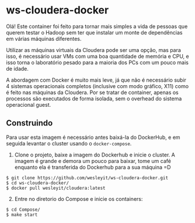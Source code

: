 ws-cloudera-docker
==================

Olá! Este container foi feito para tornar mais simples a vida de pessoas
que querem testar o Hadoop sem ter que instalar um monte de dependências
em várias máquinas diferentes.

Utilizar as máquinas virtuais da Cloudera pode ser uma opção, mas para
isso, é necessário usar VMs com uma boa quantidade de memória e CPU,
e isso torna o laboratório pesado para a maioria dos PCs com um
pouco mais de idade.

A abordagem com Docker é muito mais leve, já que não é necessário
subir 4 sistemas operacionais completos (inclusive com modo gráfico, X11)
como é feito nas máquinas da Cloudera. Por se tratar de container,
apenas os processos são executados de forma isolada, sem o overhead
do sistema operacional guest.


Construindo
-----------

Para usar esta imagem é necessário antes baixá-la do DockerHub, e em seguida levantar
o cluster usando o `docker-compose`.

1.  Clone o projeto, baixe a imagem do Dockerhub e inicie 
o cluster. A imagem é grande e demora um pouco para baixar, 
tome um café enquanto ela é transferida do Dockerhub para a sua máquina =D

```
$ git clone https://github.com/wesleyit/ws-cloudera-docker.git
$ cd ws-cloudera-docker/
$ docker pull wesleyit/cloudera:latest
```

2.  Entre no diretorio do Compose e inicie os containers:

```
$ cd Compose/
$ make start
```
